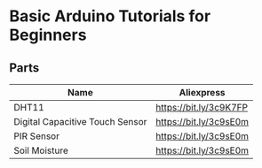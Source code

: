 # Basic Arduino Tutorials for Beginners

## Parts

|   Name    |  Aliexpress  |
|   ------- | ------------  |
| DHT11 | https://bit.ly/3c9K7FP |
| Digital Capacitive Touch Sensor  | https://bit.ly/3c9sE0m |
| PIR Sensor  | https://bit.ly/3c9sE0m |
| Soil Moisture | https://bit.ly/3c9sE0m |
